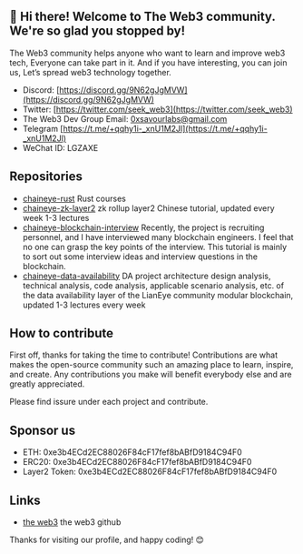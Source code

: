 ## 👋 Hi there! Welcome to The Web3 community. We're so glad you stopped by!

The Web3 community helps anyone who want to learn and improve web3 tech, Everyone can take part in it. And if you have interesting, you can join us, Let’s spread web3 technology together.

* Discord: [https://discord.gg/9N62gJgMVW](https://discord.gg/9N62gJgMVW)
* Twitter: [https://twitter.com/seek_web3](https://twitter.com/seek_web3)
* The Web3 Dev Group Email: [0xsavourlabs@gmail.com](0xsavourlabs@gmail.com)
* Telegram [https://t.me/+qqhy1i-_xnU1M2Jl](https://t.me/+qqhy1i-_xnU1M2Jl)
* WeChat ID: LGZAXE

## Repositories

* [chaineye-rust](https://github.com/the-web3/chaineye-rust) Rust courses
* [chaineye-zk-layer2](https://github.com/the-web3/chaineye-zk-layer2) zk rollup layer2 Chinese tutorial, updated every week 1-3 lectures
* [chaineye-blockchain-interview](https://github.com/the-web3/chaineye-blockchain-interview) Recently, the project is recruiting personnel, and I have interviewed many blockchain engineers. I feel that no one can grasp the key points of the interview. This tutorial is mainly to sort out some interview ideas and interview questions in the blockchain.
* [chaineye-data-availability](https://github.com/the-web3/chaineye-data-availability)  DA project architecture design analysis, technical analysis, code analysis, applicable scenario analysis, etc. of the data availability layer of the LianEye community modular blockchain, updated 1-3 lectures every week


## How to contribute

First off, thanks for taking the time to contribute! Contributions are what makes the open-source community such an amazing place to learn, inspire, and create. Any contributions you make will benefit everybody else and are greatly appreciated.

Please find issure under each project and contribute.

## Sponsor us

- ETH: 0xe3b4ECd2EC88026F84cF17fef8bABfD9184C94F0
- ERC20: 0xe3b4ECd2EC88026F84cF17fef8bABfD9184C94F0
- Layer2 Token: 0xe3b4ECd2EC88026F84cF17fef8bABfD9184C94F0

## Links

* [the web3](https://github.com/the-web3) the web3 github


Thanks for visiting our profile, and happy coding! 😊




